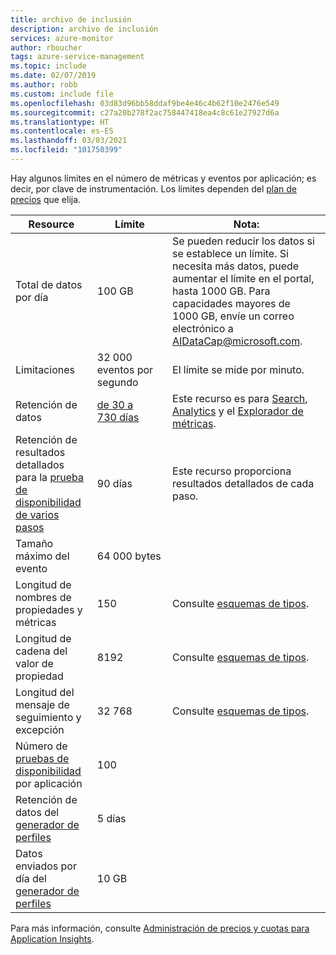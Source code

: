 ```yaml
---
title: archivo de inclusión
description: archivo de inclusión
services: azure-monitor
author: rboucher
tags: azure-service-management
ms.topic: include
ms.date: 02/07/2019
ms.author: robb
ms.custom: include file
ms.openlocfilehash: 03d83d96bb58ddaf9be4e46c4b62f10e2476e549
ms.sourcegitcommit: c27a20b278f2ac758447418ea4c8c61e27927d6a
ms.translationtype: HT
ms.contentlocale: es-ES
ms.lasthandoff: 03/03/2021
ms.locfileid: "101750399"
---
```

Hay algunos límites en el número de métricas y eventos por aplicación; es decir, por clave de instrumentación. Los límites dependen del [plan de precios](https://azure.microsoft.com/pricing/details/application-insights/) que elija.

| Resource | Límite | Nota:
| --- | --- | --- |
| Total de datos por día | 100 GB | Se pueden reducir los datos si se establece un límite. Si necesita más datos, puede aumentar el límite en el portal, hasta 1000 GB. Para capacidades mayores de 1000 GB, envíe un correo electrónico a AIDataCap@microsoft.com.
| Limitaciones | 32 000 eventos por segundo | El límite se mide por minuto.
| Retención de datos | [de 30 a 730 días](../articles/azure-monitor/app/pricing.md#change-the-data-retention-period) | Este recurso es para [Search](../articles/azure-monitor/app/diagnostic-search.md), [Analytics](../articles/azure-monitor/logs/log-query-overview.md) y el [Explorador de métricas](../articles/azure-monitor/essentials/metrics-charts.md).
| Retención de resultados detallados para la [prueba de disponibilidad de varios pasos](../articles/azure-monitor/app/availability-multistep.md) | 90 días | Este recurso proporciona resultados detallados de cada paso.
| Tamaño máximo del evento | 64 000 bytes |
| Longitud de nombres de propiedades y métricas | 150 | Consulte [esquemas de tipos](https://github.com/MohanGsk/ApplicationInsights-Home/tree/master/EndpointSpecs/Schemas/Bond/).
| Longitud de cadena del valor de propiedad | 8192 | Consulte [esquemas de tipos](https://github.com/MohanGsk/ApplicationInsights-Home/tree/master/EndpointSpecs/Schemas/Bond/).
| Longitud del mensaje de seguimiento y excepción | 32 768  | Consulte [esquemas de tipos](https://github.com/MohanGsk/ApplicationInsights-Home/tree/master/EndpointSpecs/Schemas/Bond/).
| Número de [pruebas de disponibilidad](../articles/azure-monitor/app/monitor-web-app-availability.md) por aplicación | 100 |
| Retención de datos del [generador de perfiles](../articles/azure-monitor/app/profiler.md) | 5 días |
| Datos enviados por día del [generador de perfiles](../articles/azure-monitor/app/profiler.md) | 10 GB |

Para más información, consulte [Administración de precios y cuotas para Application Insights](../articles/azure-monitor/app/pricing.md).